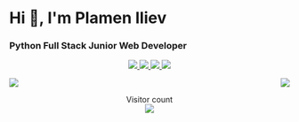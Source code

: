 <p align="center"><h1>Hi 👋, I'm Plamen Iliev</h1>
<h3>Python Full Stack Junior Web Developer</h3>
</p>

<p align="center">
     <a href="http://www.pako.es" target="_blank">
     <img src="https://img.icons8.com/pastel-glyph/64/000000/website--v1.png"/>
     </a>
     <a href="https://www.facebook.com/pako.iliev" target="_blank">
    <img src="https://img.icons8.com/external-justicon-lineal-color-justicon/64/000000/external-facebook-social-media-justicon-lineal-color-justicon.png"/>
  </a>
  <a href="https://es.linkedin.com/in/plamen-iliev-b35646201" target="_blank">
    <img src="https://img.icons8.com/external-justicon-lineal-color-justicon/64/000000/external-linkedin-social-media-justicon-lineal-color-justicon.png"/>
  </a>
  <a href="https://instagram.com/pakoiliev" target="_blank">
    <img src="https://img.icons8.com/external-justicon-lineal-color-justicon/64/000000/external-instagram-social-media-justicon-lineal-color-justicon.png"/>
  </a>
  
</p>


<p align="right">
     <img  float="right" src="https://github-readme-stats.vercel.app/api/top-langs/?username=Unconsciousness13&theme=tokyonight&show_icons=true" />
<img align="left" src="https://github-readme-stats.vercel.app/api?username=Unconsciousness13&theme=tokyonight&show_icons=true" />

</p>
<p align="center"> 
  Visitor count<br>
  <img src="https://profile-counter.glitch.me/unconsciousness13/count.svg" />
</p>

